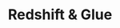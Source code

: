 ---
id: redshift-glue
title: Redshift & Glue
sidebar_label: Redshift & Glue
slug: /esquire/ads_automation/VR/redshift
---